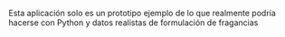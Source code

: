 Esta aplicación solo es un prototipo ejemplo de lo que realmente podría hacerse con Python y datos realistas de formulación de fragancias
